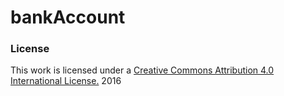 # bankAccount
### License
This work is licensed under a [Creative Commons Attribution 4.0 International License.](http://creativecommons.org/licenses/by/4.0/) 2016
